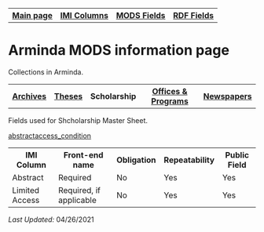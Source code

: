 <!DOCTYPE html>
<html>

<body>

<table style="width:100%">
  <tr>
    <th><a href="index.md">Main page</a></th>
	<th><a href="IMI.md">IMI Columns</a></th>
    <th><a href="MODS.md">MODS Fields</a></th>
    <th><a href="#">RDF Fields</a></th>
  </tr>
  <table>
 <h1>Arminda MODS information page</h1> 
  
<p>Collections in Arminda.</p>
   <tr>
    <th><a href="Archives.md">Archives</a></th>
	<th><a href="Theses.md">Theses</a></th>
    <th>Scholarship</th>
    <th><a href="Offices&Programs.md">Offices & Programs</a></th>
	<th><a href="Newspapers.md">Newspapers</a></th>
  </tr>
 </table>
  
</table>
<p>Fields used for Shcholarship Master Sheet.</p>
<table>
  <tr>
    <th>IMI Column</th>
	<th>Front-end name</th>
    <th>Obligation</th>
    <th>Repeatability</th>
	<th>Public Field</th>
  </tr>
  <tr>
    <a href="abstract.md">abstract</a>
	<td>Abstract</td>
    <td>Required</td>
    <td>No</td>
	<td>Yes</td>
	<td>Yes</td>
  </tr>
  <tr>
	<a href="access_condition.md">access_condition</a>
	<td>Limited Access</td>
    <td>Required, if applicable</td>
    <td>No</td>
	<td>Yes</td>
	<td>Yes</td>
  </tr>  
</table>
<p><i>Last Updated: </i>04/26/2021</p>
</dl>
</body>
</html>